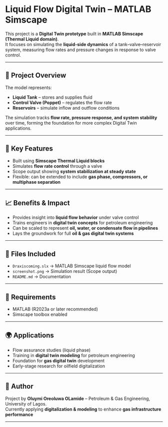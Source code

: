 # Liquid Flow Digital Twin – MATLAB Simscape

This project is a **Digital Twin prototype** built in **MATLAB Simscape (Thermal Liquid domain)**.  
It focuses on simulating the **liquid-side dynamics** of a tank–valve–reservoir system, measuring flow rates and pressure changes in response to valve control.  

---

## 🚀 Project Overview
The model represents:
- **Liquid Tank** – stores and supplies fluid  
- **Control Valve (Poppet)** – regulates the flow rate  
- **Reservoirs** – simulate inflow and outflow conditions  

The simulation tracks **flow rate, pressure response, and system stability** over time, forming the foundation for more complex Digital Twin applications.  

---

## 🎯 Key Features
- Built using **Simscape Thermal Liquid blocks**  
- Simulates **flow rate control** through a valve  
- Scope output showing **system stabilization at steady state**  
- Flexible: can be extended to include **gas phase, compressors, or multiphase separation**  

---

## 📈 Benefits & Impact
- Provides insight into **liquid flow behavior** under valve control  
- Trains engineers in **digital twin concepts** for petroleum engineering  
- Can be scaled to represent **oil, water, or condensate flow in pipelines**  
- Lays the groundwork for full **oil & gas digital twin systems**  

---

## 📂 Files Included
- `Draxiscoming.slx` → MATLAB Simscape liquid flow model  
- `screenshot.png` → Simulation result (Scope output)  
- `README.md` → Documentation  

---

## 🔧 Requirements
- MATLAB (R2023a or later recommended)  
- Simscape toolbox enabled  

---

## 🌍 Applications
- Flow assurance studies (liquid phase)  
- Training in **digital twin modeling** for petroleum engineering  
- Foundation for **gas digital twin** development  
- Early-stage research for oilfield digitalization  
---

## 📢 Author
Project by **Oluymi Oreoluwa OLamide** – Petroleum & Gas Engineering, University of Lagos.  
Currently applying **digitalization & modeling** to enhance **gas infrastructure performance**

---
